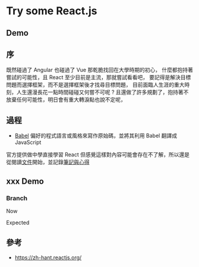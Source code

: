 # Try some React.js

## Demo

## 序

既然碰過了 Angular 也碰過了 Vue 那乾脆找回在大學時期的初心，
什麼都抱持著嘗試的可能性，且 React 至少目前是主流，那就嘗試看看吧，
要記得是解決目標問題而選擇框架，而不是選擇框架後才找尋目標問題，
目前面臨人生涯的重大時刻，人生還漫長花一點時間碰碰又何嘗不可呢 ?
且還做了許多規劃了，抱持著不放棄任何可能性，明日會有重大轉淚點也說不定呢，

## 過程

* [Babel](https://zh.wikipedia.org/wiki/Babel_(%E7%B7%A8%E8%AD%AF%E5%99%A8)) 偏好的程式語言或風格來寫作原始碼，並將其利用 Babel 翻譯成 JavaScript

官方提供做中學直接學習 React 但感覺這樣對內容可能會存在不了解，所以還是從閱讀[文件](https://zh-hant.reactjs.org/docs/getting-started.html)開始，並記錄[筆記與心得]()

## xxx Demo

### Branch

Now

Expected

## 參考

* <https://zh-hant.reactjs.org/>
